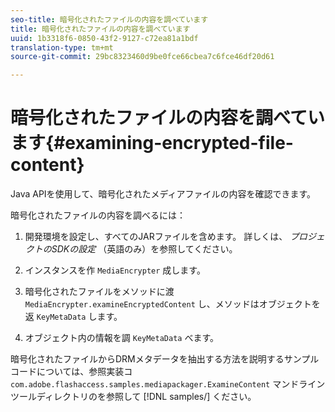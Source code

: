 ```yaml
---
seo-title: 暗号化されたファイルの内容を調べています
title: 暗号化されたファイルの内容を調べています
uuid: 1b3318f6-0850-43f2-9127-c72ea81a1bdf
translation-type: tm+mt
source-git-commit: 29bc8323460d9be0fce66cbea7c6fce46df20d61

---
```



# 暗号化されたファイルの内容を調べています{#examining-encrypted-file-content}

Java APIを使用して、暗号化されたメディアファイルの内容を確認できます。

暗号化されたファイルの内容を調べるには：

1. 開発環境を設定し、すべてのJARファイルを含めます。 詳しくは、 *プロジェクトのSDKの設定* （英語のみ）を参照してください。
1. インスタンスを作 `MediaEncrypter` 成します。
1. 暗号化されたファイルをメソッドに渡 `MediaEncrypter.examineEncryptedContent` し、メソッドはオブジェクトを返 `KeyMetaData` します。

1. オブジェクト内の情報を調 `KeyMetaData` べます。

暗号化されたファイルからDRMメタデータを抽出する方法を説明するサンプルコードについては、参照実装コ `com.adobe.flashaccess.samples.mediapackager.ExamineContent` マンドラインツールディレクトリのを参照して [!DNL samples/] ください。

